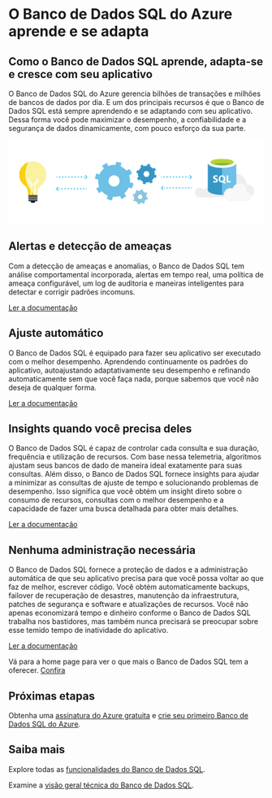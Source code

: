 <properties
   pageTitle="O Banco de Dados SQL do Azure aprende e se adapta"
   description="Saiba como o Banco de Dados SQL aprende e se adapta"
   keywords=""
   services="sql-database"
   documentationCenter=""
   authors="carlrabeler"
   manager="jhubbard"
   editor=""/>

<tags
   ms.service="sql-database"
   ms.devlang="NA"
   ms.topic="article"
   ms.tgt_pltfrm="NA"
   ms.workload="data-management"
   ms.date="05/04/2016"
   ms.author="carlrab"/>

# O Banco de Dados SQL do Azure aprende e se adapta


## Como o Banco de Dados SQL aprende, adapta-se e cresce com seu aplicativo

O Banco de Dados SQL do Azure gerencia bilhões de transações e milhões de bancos de dados por dia. E um dos principais recursos é que o Banco de Dados SQL está sempre aprendendo e se adaptando com seu aplicativo. Dessa forma você pode maximizar o desempenho, a confiabilidade e a segurança de dados dinamicamente, com pouco esforço da sua parte.

![learn-and-adapt](./media/sql-database-learn-and-adapt/sql-database-learn-and-adapt.png)

## Alertas e detecção de ameaças  
Com a detecção de ameaças e anomalias, o Banco de Dados SQL tem análise comportamental incorporada, alertas em tempo real, uma política de ameaça configurável, um log de auditoria e maneiras inteligentes para detectar e corrigir padrões incomuns.

[Ler a documentação](sql-database-threat-detection-get-started.md)

## Ajuste automático
O Banco de Dados SQL é equipado para fazer seu aplicativo ser executado com o melhor desempenho. Aprendendo continuamente os padrões do aplicativo, autoajustando adaptativamente seu desempenho e refinando automaticamente sem que você faça nada, porque sabemos que você não deseja de qualquer forma.


[Ler a documentação](http://go.microsoft.com/fwlink/?LinkID=787566)

## Insights quando você precisa deles
O Banco de Dados SQL é capaz de controlar cada consulta e sua duração, frequência e utilização de recursos. Com base nessa telemetria, algoritmos ajustam seus bancos de dado de maneira ideal exatamente para suas consultas. Além disso, o Banco de Dados SQL fornece insights para ajudar a minimizar as consultas de ajuste de tempo e solucionando problemas de desempenho. Isso significa que você obtém um insight direto sobre o consumo de recursos, consultas com o melhor desempenho e a capacidade de fazer uma busca detalhada para obter mais detalhes.

[Ler a documentação](http://go.microsoft.com/fwlink/?LinkID=787567)

## Nenhuma administração necessária
O Banco de Dados SQL fornece a proteção de dados e a administração automática de que seu aplicativo precisa para que você possa voltar ao que faz de melhor, escrever código. Você obtém automaticamente backups, failover de recuperação de desastres, manutenção da infraestrutura, patches de segurança e software e atualizações de recursos. Você não apenas economizará tempo e dinheiro conforme o Banco de Dados SQL trabalha nos bastidores, mas também nunca precisará se preocupar sobre esse temido tempo de inatividade do aplicativo.

[Ler a documentação](http://go.microsoft.com/fwlink/?LinkID=787568)

Vá para a home page para ver o que mais o Banco de Dados SQL tem a oferecer. [Confira](https://azure.microsoft.com/services/sql-database/)

## Próximas etapas

Obtenha uma [assinatura do Azure gratuita](https://azure.microsoft.com/get-started/) e [crie seu primeiro Banco de Dados SQL do Azure](sql-database-get-started.md).

## Saiba mais

Explore todas as [funcionalidades do Banco de Dados SQL](https://azure.microsoft.com/services/sql-database/).
 
Examine a [visão geral técnica do Banco de Dados SQL](sql-database-technical-overview.md).

<!---HONumber=AcomDC_0518_2016-->